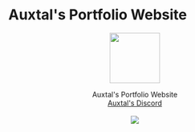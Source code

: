 # Auxtal's Portfolio Website

<div>
    <p align="center">
        <a href="https://www.auxtal.xyz">
            <img src="https://i.imgur.com/K3TkOJP.png" width="100" height="100">
        </a>
    </p>
</div>
<div>
    <p align="center">
        Auxtal's Portfolio Website
        <br>
        <a href="https://dsc.gg/Auxtal">Auxtal's Discord</a>
        <br>
        <br>
        <a href="https://github.com/Auxtal/Portfolio">
            <img src="https://github.com/Auxtal/Portfolio/actions/workflows/publish%20docker%20image.yml/badge.svg?branch=main">
        </a>
    </p>
</div>

